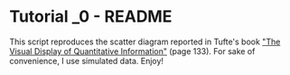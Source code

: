 # Tutorial _0 - README

This script reproduces the scatter diagram reported in Tufte's book
["The Visual Display of Quantitative Information"](https://www.amazon.co.uk/Visual-Display-Quantitative-Information/dp/0961392142) (page 133). For sake of
convenience, I use simulated data. Enjoy!
